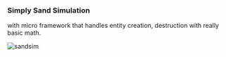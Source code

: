 <h3>Simply Sand Simulation</h3>
 with micro framework that handles entity creation, destruction with really basic math.

![sandsim](https://github.com/DANIEC7909/SandSimulation/assets/46851343/42fba6d2-c434-4be5-89ca-bf4a70377d85)
